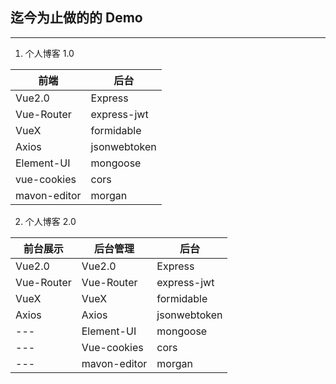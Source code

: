 ## 迄今为止做的的 Demo

---

1. 个人博客 1.0

| 前端         | 后台         |
| ------------ | ------------ |
| Vue2.0       | Express      |
| Vue-Router   | express-jwt  |
| VueX         | formidable   |
| Axios        | jsonwebtoken |
| Element-UI   | mongoose     |
| vue-cookies  | cors         |
| mavon-editor | morgan       |

2. 个人博客 2.0

| 前台展示   | 后台管理     | 后台         |
| ---------- | ------------ | ------------ |
| Vue2.0     | Vue2.0       | Express      |
| Vue-Router | Vue-Router   | express-jwt  |
| VueX       | VueX         | formidable   |
| Axios      | Axios        | jsonwebtoken |
| ---        | Element-UI   | mongoose     |
| ---        | Vue-cookies  | cors         |
| ---        | mavon-editor | morgan       |
